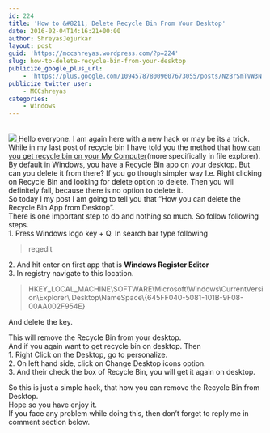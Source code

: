 ```yaml
---
id: 224
title: 'How to &#8211; Delete Recycle Bin From Your Desktop'
date: 2016-02-04T14:16:21+00:00
author: ShreyasJejurkar
layout: post
guid: 'https://mccshreyas.wordpress.com/?p=224'
slug: how-to-delete-recycle-bin-from-your-desktop
publicize_google_plus_url:
    - 'https://plus.google.com/109457878009607673055/posts/NzBrSmTVW3N'
publicize_twitter_user:
    - MCCshreyas
categories:
    - Windows
---
```


[  
 ![](http://mccshreyas.files.wordpress.com/2016/02/savedpicture-201624194923.jpg?w=700)  ](http://mccshreyas.files.wordpress.com/2016/02/savedpicture-201624194923.jpg)Hello everyone. I am again here with a new hack or may be its a trick.  
While in my last post of recycle bin I have told you the method that [how can you get recycle bin on your My Computer](https://mccshreyas.wordpress.com/2015/11/20/access-recycle-bin-from-my-computer/)(more specifically in file explorer).  
By default in Windows, you have a Recycle Bin app on your desktop. But can you delete it from there? If you go though simpler way I.e. Right clicking on Recycle Bin and looking for delete option to delete. Then you will definitely fail, because there is no option to delete it.  
So today I my post I am going to tell you that “How you can delete the Recycle Bin App from Desktop”.  
There is one important step to do and nothing so much. So follow following steps.  
1\. Press Windows logo key + Q. In search bar type following

> regedit

2\. And hit enter on first app that is **Windows Register Editor**  
3\. In registry navigate to this location.

> HKEY\_LOCAL\_MACHINE\\SOFTWARE\\Microsoft\\Windows\\CurrentVersion\\Explorer\\ Desktop\\NameSpace\\{645FF040-5081-101B-9F08-00AA002F954E}

And delete the key.

This will remove the Recycle Bin from your desktop.  
And if you again want to get recycle bin on desktop. Then  
1\. Right Click on the Desktop, go to personalize.  
2\. On left hand side, click on Change Desktop icons option.  
3\. And their check the box of Recycle Bin, you will get it again on desktop.

So this is just a simple hack, that how you can remove the Recycle Bin from Desktop.  
Hope so you have enjoy it.  
If you face any problem while doing this, then don’t forget to reply me in comment section below.